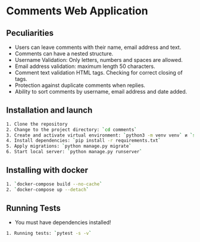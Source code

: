 # Comments Web Application
## Peculiarities
- Users can leave comments with their name, email address and text.
- Comments can have a nested structure.
- Username Validation: Only letters, numbers and spaces are allowed.
- Email address validation: maximum length 50 characters.
- Comment text validation HTML tags. Checking for correct closing of tags.
- Protection against duplicate comments when replies.
- Ability to sort comments by username, email address and date added.

## Installation and launch
```bash
1. Clone the repository
2. Change to the project directory: `cd comments`
3. Create and activate virtual environment: `python3 -m venv venv` и `source venv/bin/activate` (или `venv\Scripts\activate` на Windows)
4. Install dependencies: `pip install -r requirements.txt`
5. Apply migrations: `python manage.py migrate`
6. Start local server: `python manage.py runserver`
```

## Installing with docker
```bash
1. `docker-compose build --no-cache`
2. `docker-compose up --detach`
```

## Running Tests
- You must have dependencies installed!
```bash
1. Running tests: `pytest -s -v`
```